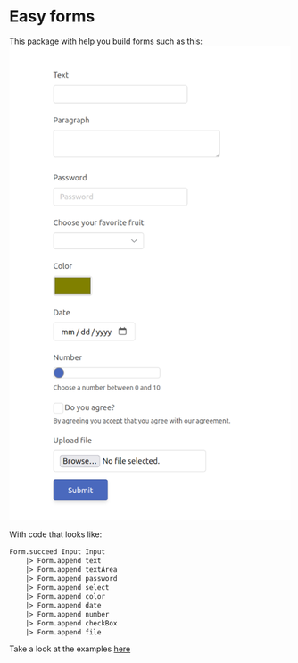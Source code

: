 # Easy forms 

This package with help you build forms such as this:
![Picture of a form](./screenshot.png)

With code that looks like:

```
Form.succeed Input Input
    |> Form.append text
    |> Form.append textArea
    |> Form.append password
    |> Form.append select
    |> Form.append color
    |> Form.append date
    |> Form.append number
    |> Form.append checkBox
    |> Form.append file
```

Take a look at the examples [here](https://github.com/yoghurt-x86/easy-forms/tree/master/examples)
